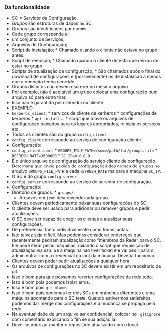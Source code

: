 

### Da funcionalidade
 * SC = Servidor de Configuração.
 * _Grupos_ são estruturas de dados no SC.
  * Grupos são identificados por nomes.
  * Cada grupo corresponde a:
   * um conjunto de Serviços;
   * Arquivos de Configuração;
   * Script   de instalação; 
    * Chamado quando o cliente não estava no grupo antes.
   * Script   de remoção;
    * Chamado quando o cliente detecta que deixou de estar no grupo.
   * Scripts  de atualização de configuração;
    * São chamados após o final do download de configurações e (possivelmente) os de instalação a menos que a remoção tenha ocorrido.
  * Grupos distintos não devem escrever no mesmo arquivo
   * Por exemplo, não é aceitável um grupo colocar uma configuração num arquivo só para outro tirar.
   * Isso não é garantido pelo servidor ou cliente.
  * EXEMPLO:
   * `kerberos_client`:
    * serviços de cliente de kerberos
    * configurações de kerberos
    * `apt install` ...
    * script que move os arquivos de configuração baixados para os lugares apropriados, reinicia os serviços etc. 
 * Todos os clientes são do grupo `config_client`
  * `config_client` corresponde ao serviço de configuração cliente.
  * Configuração:
   * `config_client.conf`:
    * `GROUPS_FILE_PATH=/some/path/for/groups.file`
    * `REFRESH_RATE=3600000`
    * `SC_IP=0.0.0.0`
   * É o único arquivo de configuração do serviço cliente de configuração. Determina que envie pedido de 
     configurações dos nomes de grupos no arquivo `GROUPS_FILE_PATH` a cada `REFRESH_RATE` ms para a máquina 
     `SC_IP`.
 * O SC é do grupo `config_server`
  * `config_server` corresponde ao serviço do servidor de configuração.
  * Configuração:
   * Diretório de grupos:
    * `groups/`:
     * Arquivos em `json` descrevendo cada grupo.
 * Clientes devem periodicamente baixar suas configurações do SC.
 * O cliente deve ser usado para adicionar ou remover grupos e pedir atualizações.
 * O SC deve ser capaz de coagir os clientes a atualizar suas configurações.
  * De preferência, tanto individualmente como todas juntas.
  * Isto talvez seja difícil. Mas podemos considerar endereços que recentemente pediram atualização como “membros 
    da Rede” para o SC. Ele pode iterar pelas máquinas, rodando o script que requisição de atualização via ssh. 
    Se a máquina não tiver ticket ele vai pedir para o admin entrar com a credencial da root da máquina. Deveria
    funcionar.
 * Clientes devem poder pedir atualizações a qualquer hora.
 * Os arquivos de configurações no SC devem existir em um repositório de git.
  * Isso é bom para que possamos reverter configurações da rede toda.
  * Isso é bom pois podemos isolar erros.
  * Isso é bom pois `git blame`.
  * Isso é bom pois podemos ter dois SCs em branches diferentes e uma máquina apontando para o SC teste. Quando 
    estivermos satisfeitos podemos dar merge nas configurações e a mudança se propaga pela rede. 
  * Na eventualidade de um arquivo ser confidencial, colocar no `.gitignore` com comentário explicando o fim de sua adição lá.
  * Deve-se priorizar manter o repositório atualizado com o local.